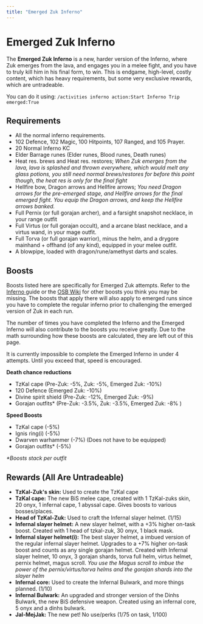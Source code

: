 ```yaml
---
title: "Emerged Zuk Inferno"
---
```


# Emerged Zuk Inferno

The **Emerged Zuk Inferno** is a new, harder version of the Inferno, where Zuk emerges from the lava, and engages you in a melee fight, and you have to truly kill him in his final form, to win. This is endgame, high-level, costly content, which has heavy requirements, but some very exclusive rewards, which are untradeable.

You can do it using: `/activities inferno action:Start Inferno Trip emerged:True`

## Requirements

- All the normal inferno requirements.
- 102 Defence, 102 Magic, 100 Hitpoints, 107 Ranged, and 105 Prayer.
- 20 Normal Inferno KC
- Elder Barrage runes (Elder runes, Blood runes, Death runes)
- Heat res. brews and Heat res. restores; _When Zuk emerges from the lava, lava is splashed and thrown everywhere, which would melt any glass potions, you still need normal brews/restores for before this point though, the heat res is only for the final fight_
- Hellfire bow, Dragon arrows and Hellfire arrows; _You need Dragon arrows for the pre-emerged stage, and Hellfire arrows for the final emerged fight. You equip the Dragon arrows, and keep the Hellfire arrows banked._
- Full Pernix (or full gorajan archer), and a farsight snapshot necklace, in your range outfit
- Full Virtus (or full gorajan occult), and a arcane blast necklace, and a virtus wand, in your mage outfit.
- Full Torva (or full gorajan warrior), minus the helm, and a drygore mainhand + offhand (of any kind), equipped in your melee outfit.
- A blowpipe, loaded with dragon/rune/amethyst darts and scales.

## Boosts

Boosts listed here are specifically for Emerged Zuk attempts. Refer to the [Inferno ](inferno.md#bso-specific-boosts)guide or the [OSB Wiki](https://wiki.oldschool.gg/bosses/inferno) for other boosts you think you may be missing. The boosts that apply there will also apply to emerged runs since you have to complete the regular inferno prior to challenging the emerged version of Zuk in each run.

The number of times you have completed the Inferno and the Emerged Inferno will also contribute to the boosts you receive greatly. Due to the math surrounding how these boosts are calculated, they are left out of this page.

It is currently impossible to complete the Emerged Inferno in under 4 attempts. Until you exceed that, speed is encouraged.

**Death chance reductions**

- TzKal cape (Pre-Zuk: -5%, Zuk: -5%, Emerged Zuk: -10%)
- 120 Defence (Emerged Zuk: -10%)
- Divine spirit shield (Pre-Zuk: -12%, Emerged Zuk: -9%)
- Gorajan outfits\* (Pre-Zuk: -3.5%, Zuk: -3.5%, Emerged Zuk: -8% )

**Speed Boosts**

- TzKal cape (-5%)
- Ignis ring(i) (-5%)
- Dwarven warhammer (-7%) (Does not have to be equipped)
- Gorajan outfits\* (-5%)

_\*Boosts stack per outfit_

## **Rewards (All Are Untradeable)**

- **TzKal-Zuk's skin:** Used to create the TzKal cape
- **TzKal cape:** The new BiS melee cape, created with 1 TzKal-zuks skin, 20 onyx, 1 infernal cape, 1 abyssal cape. Gives boosts to various bosses/places.
- **Head of TzKal-Zuk:** Used to craft the Infernal slayer helmet. (1/15)
- **Infernal slayer helmet:** A new slayer helmet, with a +3% higher on-task boost. Created with 1 head of tzkal-zuk, 30 onyx, 1 black mask.
- **Infernal slayer helmet(i):** The best slayer helmet, a imbued version of the regular infernal slayer helmet. Upgrades to a +7% higher on-task boost and counts as any single gorajan helmet. Created with Infernal slayer helmet, 10 onyx, 3 gorajan shards, torva full helm, virtus helmet, pernix helmet, magus scroll. _You use the Magus scroll to imbue the power of the pernix/virtus/torva helms and the gorajan shards into the slayer helm_
- **Infernal core:** Used to create the Infernal Bulwark, and more things planned. (1/10)
- **Infernal Bulwark:** An upgraded and stronger version of the Dinhs Bulwark, the new BiS defensive weapon. Created using an infernal core, 5 onyx and a dinhs bulwark.
- **Jal-MejJak:** The new pet! No use/perks (1/75 on task, 1/100)
